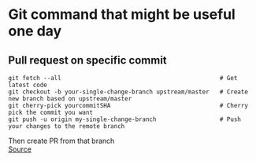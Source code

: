 # Git command that might be useful one day

## Pull request on specific commit 
```
git fetch --all                                             # Get latest code
git checkout -b your-single-change-branch upstream/master   # Create new branch based on upstream/master
git cherry-pick yourcommitSHA                               # Cherry pick the commit you want
git push -u origin my-single-change-branch                  # Push your changes to the remote branch
```
Then create PR from that branch
<br>[Source](http://stackoverflow.com/questions/34027850/how-to-pull-request-a-specific-commit)